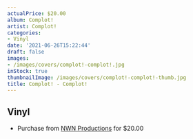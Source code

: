 ```yaml
---
actualPrice: $20.00
album: Complot!
artist: Complot!
categories:
- Vinyl
date: '2021-06-26T15:22:44'
draft: false
images:
- /images/covers/complot!-complot!.jpg
inStock: true
thumbnailImage: /images/covers/complot!-complot!-thumb.jpg
title: Complot! - Complot!
---
```


## Vinyl
* Purchase from [NWN Productions](http://shop.nwnprod.com/index.php?route=product/product&path=75&product_id=13836&sort=pd.name&order=ASC) for $20.00
